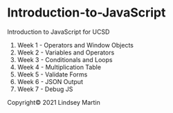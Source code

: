 # Introduction-to-JavaScript

Introduction to JavaScript for UCSD

1. Week 1 - Operators and Window Objects
2. Week 2 - Variables and Operators
3. Week 3 - Conditionals and Loops
4. Week 4 - Multiplication Table
5. Week 5 - Validate Forms
6. Week 6 - JSON Output
7. Week 7 - Debug JS

Copyright© 2021 Lindsey Martin
